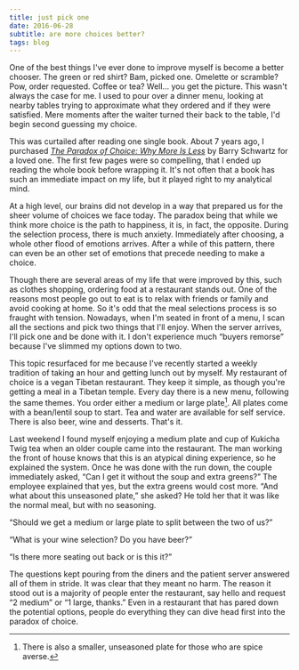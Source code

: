 ```yaml
---
title: just pick one
date: 2016-06-28
subtitle: are more choices better?
tags: blog
---
```

One of the best things I've ever done to improve myself is become a better chooser. The green or red shirt? Bam, picked one. Omelette or scramble? Pow, order requested. Coffee or tea? Well… you get the picture. This wasn't always the case for me. I used to pour over a dinner menu, looking at nearby tables trying to approximate what they ordered and if they were satisfied. Mere moments after the waiter turned their back to the table, I'd begin second guessing my choice.

This was curtailed after reading one single book. About 7 years ago, I purchased [_The Paradox of Choice: Why More Is Less_](https://www.amazon.com/Paradox-Choice-Why-More-Less/dp/149151423X) by Barry Schwartz for a loved one. The first few pages were so compelling, that I ended up reading the whole book before wrapping it. It's not often that a book has such an immediate impact on my life, but it played right to my analytical mind.

At a high level, our brains did not develop in a way that prepared us for the sheer volume of choices we face today. The paradox being that while we think more choice is the path to happiness, it is, in fact, the opposite. During the selection process, there is much anxiety. Immediately after choosing, a whole other flood of emotions arrives. After a while of this pattern, there can even be an other set of emotions that precede needing to make a choice.

Though there are several areas of my life that were improved by this, such as clothes shopping, ordering food at a restaurant stands out. One of the reasons most people go out to eat is to relax with friends or family and avoid cooking at home. So it's odd that the meal selections process is so fraught with tension. Nowadays, when I'm seated in front of a menu, I scan all the sections and pick two things that I'll enjoy. When the server arrives, I'll pick one and be done with it. I don't experience much “buyers remorse” because I've slimmed my options down to two.

This topic resurfaced for me because I've recently started a weekly tradition of taking an hour and getting lunch out by myself. My restaurant of choice is a vegan Tibetan restaurant. They keep it simple, as though you're getting a meal in a Tibetan temple. Every day there is a new menu, following the same themes. You order either a medium or large plate[^1]. All plates come with a bean/lentil soup to start. Tea and water are available for self service. There is also beer, wine and desserts. That's it.

Last weekend I found myself enjoying a medium plate and cup of Kukicha Twig tea when an older couple came into the restaurant. The man working the front of house knows that this is an atypical dining experience, so he explained the system. Once he was done with the run down, the couple immediately asked, “Can I get it without the soup and extra greens?” The employee explained that yes, but the extra greens would cost more. “And what about this unseasoned plate,” she asked? He told her that it was like the normal meal, but with no seasoning.

“Should we get a medium or large plate to split between the two of us?” 

“What is your wine selection? Do you have beer?”

“Is there more seating out back or is this it?”

The questions kept pouring from the diners and the patient server answered all of them in stride. It was clear that they meant no harm. The reason it stood out is a majority of people enter the restaurant, say hello and request “2 medium” or “1 large, thanks.” Even in a restaurant that has pared down the potential options, people do everything they can dive head first into the paradox of choice.

[^1]: There is also a smaller, unseasoned plate for those who are spice averse.
